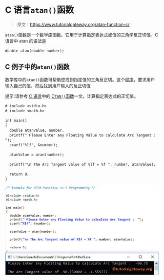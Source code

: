 # C 语言`atan()`函数

> 原文：<https://www.tutorialgateway.org/atan-function-c/>

`atan()`函数是一个数学库函数。它用于计算指定表达式或值的三角学反正切值。C 语言中 atan 的语法是

```
double atan(double number);
```

## C 例子中的`atan()`函数

数学库中的`atan()`函数可帮助您找到指定值的三角反正切。这个[程序](https://www.tutorialgateway.org/c-programming-examples/)，要求用户输入自己的值，然后找到用户输入的反正切值

提示:请参考 [C 语言](https://www.tutorialgateway.org/c-programming/)中的 [C`TAN()`函数](https://www.tutorialgateway.org/tan-function-in-c/)一文，计算指定表达式的正切值。

```
# include <stdio.h>
# include <math.h>

int main()
{
  double atanValue, number;
  printf(" Please Enter any Floating Value to calculate Arc Tangent :  ");
  scanf("%lf", &number);

  atanValue = atan(number);

  printf("\n The Arc Tangent value of %lf = %f ", number, atanValue);

  return 0;
}
```

![ATAN Function in C Programming 1](img/8bab5edb9390d13d108d6d7673ebf248.png)